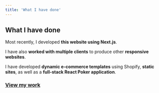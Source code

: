 ```yaml
---
title: 'What I have done'
---
```

## What I have done

Most recently, I developed **this website using Next.js**.

I have also **worked with multiple clients** to produce other **responsive websites**.

I have developed **dynamic e-commerce templates** using Shopify, **static sites**, as well as a **full-stack React Poker application**.

### [View my work](/projects)
